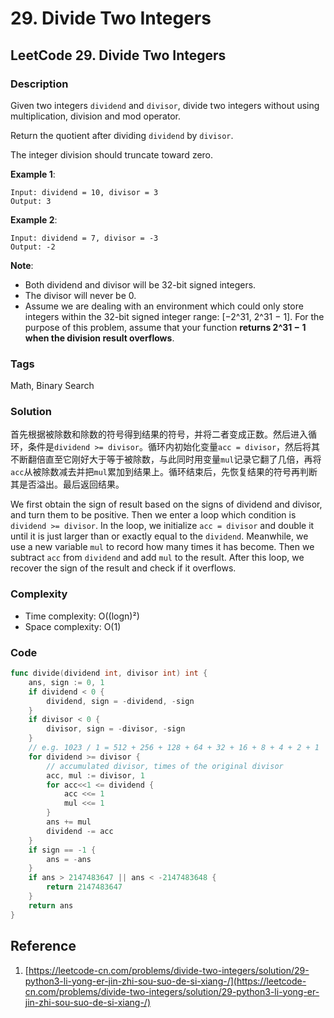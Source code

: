 # 29. Divide Two Integers

## LeetCode 29. Divide Two Integers

### Description

Given two integers `dividend` and `divisor`, divide two integers without using multiplication, division and mod operator.

Return the quotient after dividing `dividend` by `divisor`.

The integer division should truncate toward zero.

**Example 1**:

```text
Input: dividend = 10, divisor = 3
Output: 3
```

**Example 2**:

```text
Input: dividend = 7, divisor = -3
Output: -2
```

**Note**:

* Both dividend and divisor will be 32-bit signed integers.
* The divisor will never be 0.
* Assume we are dealing with an environment which could only store integers within the 32-bit signed integer range: \[−2^31, 2^31 − 1\]. For the purpose of this problem, assume that your function **returns 2^31 − 1 when the division result overflows**.

### Tags

Math, Binary Search

### Solution

首先根据被除数和除数的符号得到结果的符号，并将二者变成正数。然后进入循环，条件是`dividend >= divisor`。循环内初始化变量`acc = divisor`，然后将其不断翻倍直至它刚好大于等于被除数，与此同时用变量`mul`记录它翻了几倍，再将`acc`从被除数减去并把`mul`累加到结果上。循环结束后，先恢复结果的符号再判断其是否溢出。最后返回结果。

We first obtain the sign of result based on the signs of dividend and divisor, and turn them to be positive. Then we enter a loop which condition is `dividend >= divisor`. In the loop, we initialize `acc = divisor` and double it until it is just larger than or exactly equal to the `dividend`. Meanwhile, we use a new variable `mul` to record how many times it has become. Then we subtract `acc` from `dividend` and add `mul` to the result. After this loop, we recover the sign of the result and check if it overflows.

### Complexity

* Time complexity: O\(\(logn\)²\)
* Space complexity: O\(1\)

### Code

```go
func divide(dividend int, divisor int) int {
	ans, sign := 0, 1
	if dividend < 0 {
		dividend, sign = -dividend, -sign
	}
	if divisor < 0 {
		divisor, sign = -divisor, -sign
	}
	// e.g. 1023 / 1 = 512 + 256 + 128 + 64 + 32 + 16 + 8 + 4 + 2 + 1
	for dividend >= divisor {
		// accumulated divisor, times of the original divisor
		acc, mul := divisor, 1
		for acc<<1 <= dividend {
			acc <<= 1
			mul <<= 1
		}
		ans += mul
		dividend -= acc
	}
	if sign == -1 {
		ans = -ans
	}
	if ans > 2147483647 || ans < -2147483648 {
		return 2147483647
	}
	return ans
}
```

## Reference

1. [https://leetcode-cn.com/problems/divide-two-integers/solution/29-python3-li-yong-er-jin-zhi-sou-suo-de-si-xiang-/](https://leetcode-cn.com/problems/divide-two-integers/solution/29-python3-li-yong-er-jin-zhi-sou-suo-de-si-xiang-/)

